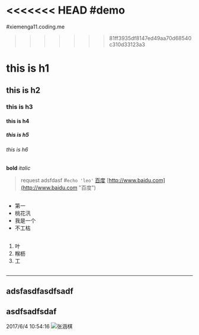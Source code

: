 <<<<<<< HEAD
#demo
=======
#xiemenga11.coding.me
>>>>>>> 81ff3935df8147ed49aa70d68540c310d33123a3
# this is h1 #
## this is h2 ##
### this is h3 ###
#### this is h4 ####
##### this is h5 #####
###### this is h6 ######
**bold**
*italic*
> request
> adsfdasf
#`echo 'leo'`
[百度](http://www.baidu.com)
[http://www.baidu.com](http://www.baidu.com "百度")
##
- 第一
- 桃花汛
- 我是一个
- 不工枯 
##
1. 叶
2. 糇枥
3. 工
##

---
adsfasdfasdfsadf
---
asdfsadfsdaf
---
2017/6/4 10:54:16 
![张涵棋](http://www.114la.com/static/upd/201705/25164555f539b398.png)
